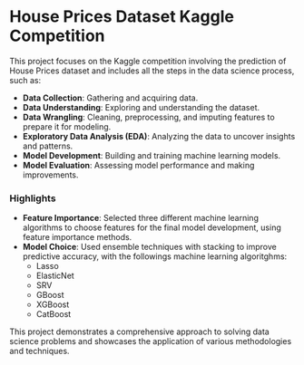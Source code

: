 # House Prices Dataset Kaggle Competition

This project focuses on the Kaggle competition involving the prediction of House Prices dataset and includes all the steps in the data science process, such as:

- **Data Collection**: Gathering and acquiring data.
- **Data Understanding**: Exploring and understanding the dataset.
- **Data Wrangling**: Cleaning, preprocessing, and imputing features to prepare it for modeling.
- **Exploratory Data Analysis (EDA)**: Analyzing the data to uncover insights and patterns.
- **Model Development**: Building and training machine learning models.
- **Model Evaluation**: Assessing model performance and making improvements.

### Highlights

- **Feature Importance**: Selected three different machine learning algorithms to choose features for the final model development, using feature importance methods.
- **Model Choice**: Used ensemble techniques with stacking to improve predictive accuracy, with the followings machine learning algoritghms:
  - Lasso
  - ElasticNet
  - SRV
  - GBoost
  - XGBoost
  - CatBoost

This project demonstrates a comprehensive approach to solving data science problems and showcases the application of various methodologies and techniques.
